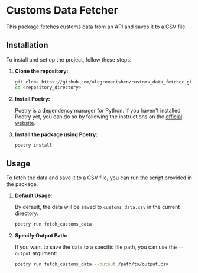 # Customs Data Fetcher

This package fetches customs data from an API and saves it to a CSV file.

## Installation

To install and set up the project, follow these steps:

1. **Clone the repository:**

    ```bash
    git clone https://github.com/olegromanishen/customs_data_fetcher.git
    cd <repository_directory>
    ```

2. **Install Poetry:**

    Poetry is a dependency manager for Python. If you haven't installed Poetry yet, you can do so by following the instructions on the [official website](https://python-poetry.org/docs/#installation).

3. **Install the package using Poetry:**

    ```bash
    poetry install
    ```

## Usage

To fetch the data and save it to a CSV file, you can run the script provided in the package.

1. **Default Usage:**

    By default, the data will be saved to `customs_data.csv` in the current directory.

    ```bash
    poetry run fetch_customs_data
    ```

2. **Specify Output Path:**

    If you want to save the data to a specific file path, you can use the `--output` argument:

    ```bash
    poetry run fetch_customs_data --output /path/to/output.csv
    ```

